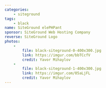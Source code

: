 ```yaml
---
categories:
    - siteground
tags:
    - black
name: SiteGround elePHPant
sponsor: SiteGround Web Hosting Company
reverse: SiteGround Logo
photos:
    -
        file: black-siteground-0-400x300.jpg
        link: https://imgur.com/bbTCcfV
        credit: Yavor Mihaylov
    -
        file: black-siteground-1-400x300.jpg
        link: https://imgur.com/05aLjFL
        credit: Yavor Mihaylov
---
```


